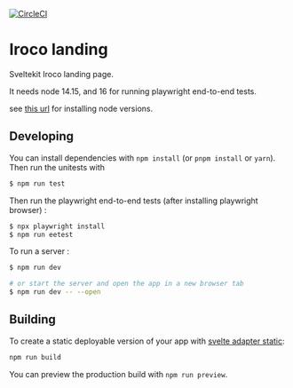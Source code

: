 [![CircleCI](https://dl.circleci.com/status-badge/img/gh/iroco-co/landing/tree/main.svg?style=svg)](https://dl.circleci.com/status-badge/redirect/gh/iroco-co/landing/tree/main)

# Iroco landing  

Sveltekit Iroco landing page.

It needs node 14.15, and 16 for running playwright end-to-end tests.

see [this url](https://github.com/nodesource/distributions/blob/master/README.md) for installing node versions.

## Developing

You can install dependencies with `npm install` (or `pnpm install` or `yarn`). Then run the unitests with

```bash
$ npm run test
```

Then run the playwright end-to-end tests (after installing playwright browser) :

```bash
$ npx playwright install
$ npm run eetest
```

To run a server :

```bash
$ npm run dev

# or start the server and open the app in a new browser tab
$ npm run dev -- --open
```

## Building

To create a static deployable version of your app with [svelte adapter static](https://github.com/icdance/sveltekit/tree/master/packages/adapter-static):

```bash
npm run build
```

You can preview the production build with `npm run preview`.
